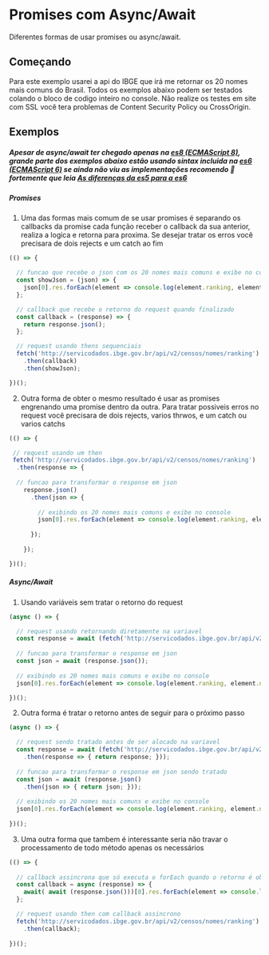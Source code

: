 # Promises com Async/Await

Diferentes formas de usar promises ou async/await.

## Começando

Para este exemplo usarei a api do IBGE que irá me retornar os 20 nomes mais comuns do Brasil.
Todos os exemplos abaixo podem ser testados colando o bloco de codigo inteiro no console. 
Não realize os testes em site com SSL você tera problemas de Content Security Policy ou CrossOrigin.

Exemplos
-
##### Apesar de async/await ter chegado apenas na [es8 (ECMAScript 8)](https://www.ecma-international.org/ecma-262/), grande parte dos exemplos abaixo estão usando sintax incluida na [es6 (ECMAScript 6)](http://www.ecma-international.org/ecma-262/6.0/) se ainda não viu as implementações recomendo :muscle: fortemente que leia [As diferenças da es5 para a es6](/mudancas-da-es5-para-a-es6)
#####

##### Promises

1. Uma das formas mais comum de se usar promises é separando os callbacks da promise cada função receber o callback da sua anterior, realiza a logica e retorna para proxima. Se desejar tratar os erros você precisara de dois rejects e um catch ao fim
```javascript
(() => {

  // funcao que recebe o json com os 20 nomes mais comuns e exibe no console
  const showJson = (json) => {
    json[0].res.forEach(element => console.log(element.ranking, element.nome));
  };

  // callback que recebe o retorno do request quando finalizado
  const callback = (response) => {
    return response.json();
  };

  // request usando thens sequenciais
  fetch('http://servicodados.ibge.gov.br/api/v2/censos/nomes/ranking')
    .then(callback)
    .then(showJson);

})();
```
2. Outra forma de obter o mesmo resultado é usar as promises engrenando uma promise dentro da outra. Para tratar possiveis erros no request você precisara de dois rejects, varios thrwos, e um catch ou varios catchs 

```javascript
(() => {

 // request usando um then
 fetch('http://servicodados.ibge.gov.br/api/v2/censos/nomes/ranking')
  .then(response => { 
  
  // funcao para transformar o response em json
    response.json()
      .then(json => { 
      
        // exibindo os 20 nomes mais comuns e exibe no console
        json[0].res.forEach(element => console.log(element.ranking, element.nome));
        
      });
      
    });

})();
```

##### Async/Await

1. Usando variáveis sem tratar o retorno do request

```javascript
(async () => {

  // request usando retornando diretamente na variavel
  const response = await (fetch('http://servicodados.ibge.gov.br/api/v2/censos/nomes/ranking'));	
  
  // funcao para transformar o response em json
  const json = await (response.json());
  
  // exibindo os 20 nomes mais comuns e exibe no console
  json[0].res.forEach(element => console.log(element.ranking, element.nome));

})();
```
2. Outra forma é tratar o retorno antes de seguir para o próximo passo

```javascript
(async () => {

  // request sendo tratado antes de ser alocado na variavel 
  const response = await (fetch('http://servicodados.ibge.gov.br/api/v2/censos/nomes/ranking')
    .then(response => { return response; }));
	
  // funcao para transformar o response em json sendo tratado
  const json = await (response.json()
    .then(json => { return json; }));
	
  // exibindo os 20 nomes mais comuns e exibe no console
  json[0].res.forEach(element => console.log(element.ranking, element.nome));
  
})();
```
3. Uma outra forma que tambem é interessante seria não travar o processamento de todo método apenas os necessários

```javascript
(() => {
  
  // callback assincrona que só executa o forEach quando o retorno é obitido
  const callback = async (response) => {
    await( await (response.json()))[0].res.forEach(element => console.log(element.ranking, element.nome));
  };

  // request usando then com callback assincrono
  fetch('http://servicodados.ibge.gov.br/api/v2/censos/nomes/ranking')
    .then(callback);
  
})();
```
